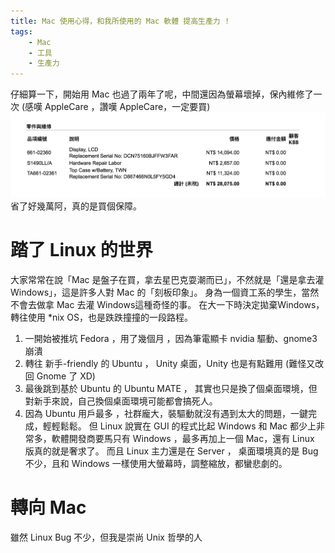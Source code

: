 ```yaml
---
title: Mac 使用心得，和我所使用的 Mac 軟體 提高生產力 !
tags:
    - Mac
    - 工具
    - 生產力
---
```

仔細算一下，開始用 Mac 也過了兩年了呢，中間還因為螢幕壞掉，保內維修了一次 (感嘆 AppleCare ，讚嘆 AppleCare，一定要買)![mac_fix_fee](/images/mac_fix_fee.png)
省了好幾萬阿，真的是買個保障。
# 踏了 Linux 的世界
大家常常在說「Mac 是盤子在買，拿去星巴克耍潮而已」，不然就是「還是拿去灌 Windows」，這是許多人對 Mac 的「刻板印象」。
身為一個資工系的學生，當然不會去做拿 Mac 去灌 Windows這種奇怪的事。
在大一下時決定拋棄Windows，轉往使用 *nix OS，也是跌跌撞撞的一段路程。
1. 一開始被推坑 Fedora ，用了幾個月 ，因為筆電顯卡 nvidia 驅動、gnome3 崩潰
2. 轉往 新手-friendly 的 Ubuntu ， Unity 桌面，Unity 也是有點難用 (難怪又改回 Gnome 了 XD)
3. 最後跳到基於 Ubuntu 的 Ubuntu MATE ， 其實也只是換了個桌面環境，但對新手來說，自己換個桌面環境可能都會搞死人。
4. 因為 Ubuntu 用戶最多 ，社群龐大，裝驅動就沒有遇到太大的問題，一鍵完成，輕輕鬆鬆。
但 Linux 說實在 GUI 的程式比起 Windows 和 Mac 都少上非常多，軟體開發商要馬只有 Windows ，最多再加上一個 Mac，還有 Linux 版真的就是奢求了。
而且 Linux 主力還是在 Server ， 桌面環境真的是 Bug 不少，且和 Windows 一樣使用大螢幕時，調整縮放，都蠻悲劇的。
# 轉向 Mac
雖然 Linux Bug 不少，但我是崇尚 Unix 哲學的人


